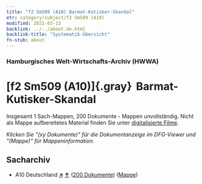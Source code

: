 ```yaml
---
title: "f2 Sm509 (A10) Barmat-Kutisker-Skandal"
etr: category/subject/f2 Sm509 (A10)
modified: 2021-03-13
backlink: ../../about.de.html
backlink-title: "Systematik-Übersicht"
fn-stub: about
---
```


### Hamburgisches Welt-Wirtschafts-Archiv (HWWA)
# [f2 Sm509 (A10)]{.gray}&#8201; Barmat-Kutisker-Skandal&#160; 




Insgesamt 1 Sach-Mappen, 200 Dokumente - Mappen unvollständig.
Nicht als Mappe aufbereitetes Material finden Sie unter [digitalisierte Filme](/film/h1_sh).

_Klicken Sie "(xy Dokumente)" für die Dokumentanzeige im DFG-Viewer und "(Mappe)" für Mappeninformation._

## Sacharchiv



- A10 Deutschland [**&nearr;**](../../../geo/i/126128/about.de.html "Deutschland (alle Mappen)") [**&uarr;**](../../../geo/about.de.html#A10 "Ländersystematik") (<a href="https://pm20.zbw.eu/dfgview/sh/126128,144353" title="über: Deutschland : Barmat-Kutisker-Skandal" target="_blank">200 Dokumente</a>) ([Mappe](http://purl.org/pressemappe20/folder/sh/126128,144353))


